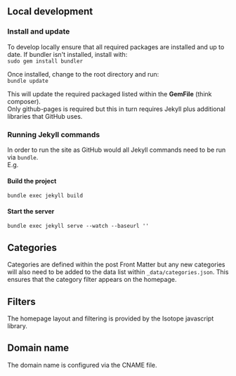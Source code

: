 ## Local development

### Install and update

To develop locally ensure that all required packages are installed and up to date.
If bundler isn't installed, install with:  
```sudo gem install bundler```

Once installed, change to the root directory and run:  
```bundle update```

This will update the required packaged listed within the **GemFile** (think composer).  
Only github-pages is required but this in turn requires Jekyll plus additional libraries that GitHub uses.

### Running Jekyll commands

In order to run the site as GitHub would all Jekyll commands need to be run via `bundle`.  
E.g.
#### Build the project
```bundle exec jekyll build```

#### Start the server
```bundle exec jekyll serve --watch --baseurl ''```


## Categories
Categories are defined within the post Front Matter but any new categories will also need to be added to the data list within `_data/categories.json`. This ensures that the category filter appears on the homepage.

## Filters
The homepage layout and filtering is provided by the Isotope javascript library.

## Domain name
The domain name is configured via the CNAME file.
